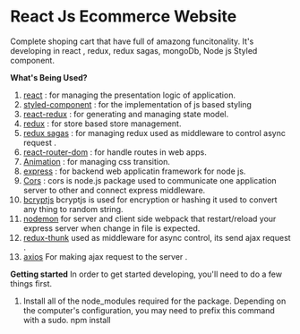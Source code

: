 # React Js Ecommerce Website
Complete shoping cart that have full of amazong funcitonality. It's developing in react , redux, redux sagas, mongoDb, Node js Styled component.

**What's Being Used?**
1. [react](https://www.npmjs.com/package/react) :  for managing the presentation logic of application.
2. [styled-component](https://www.npmjs.com/package/styled-components) :  for the implementation of js based styling
3. [react-redux](https://www.npmjs.com/package/react-redux) :  for generating and managing state model.
4. [redux](https://www.npmjs.com/package/redux) :  for store based store management.
5. [redux sagas](https://redux-saga.js.org/) :  for managing redux used as middleware to control async request .
6. [react-router-dom](https://www.npmjs.com/package/react-router-dom) :  for handle routes in web apps.
7. [Animation](https://www.npmjs.com/package/animation) :  for managing css transition.
8. [express](https://expressjs.com/en/starter/installing.html) : for backend web applicatin framework for node js.
9. [Cors](https://www.npmjs.com/package/cors) :  cors is node.js package used to communicate one application server to other and connect express middleware.
10. [bcryptjs](https://www.npmjs.com/package/bcryptjs) bcryptjs is used for encryption or hashing it used to convert any thing to random string.
11. [nodemon](https://www.npmjs.com/package/nodemon)  for server and client side webpack that restart/reload your express server when change in file is expected.
12. [redux-thunk](https://www.npmjs.com/package/redux-thunk)  used as middleware for async control, its send ajax request .
13. [axios](https://www.digitalocean.com/community/tutorials/react-axios-react)  For making ajax request to the server .

**Getting started**
In order to get started developing, you'll need to do a few things first.

1. Install all of the node_modules required for the package. Depending on the computer's configuration, you may need to prefix this command with a sudo.
npm install

